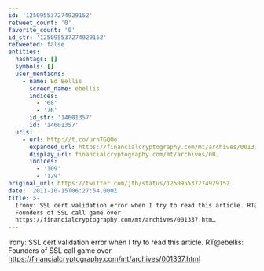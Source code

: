 ```yaml
---
id: '125095537274929152'
retweet_count: '0'
favorite_count: '0'
id_str: '125095537274929152'
retweeted: false
entities:
  hashtags: []
  symbols: []
  user_mentions:
    - name: Ed Bellis
      screen_name: ebellis
      indices:
        - '68'
        - '76'
      id_str: '14601357'
      id: '14601357'
  urls:
    - url: http://t.co/urnTGQOe
      expanded_url: https://financialcryptography.com/mt/archives/001337.html
      display_url: financialcryptography.com/mt/archives/00…
      indices:
        - '109'
        - '129'
original_url: https://twitter.com/jth/status/125095537274929152
date: '2011-10-15T06:27:54.000Z'
title: >-
  Irony: SSL cert validation error when I try to read this article. RT@ebellis:
  Founders of SSL call game over
  https://financialcryptography.com/mt/archives/001337.htm…
---
```


Irony: SSL cert validation error when I try to read this article. RT@ebellis: Founders of SSL call game over https://financialcryptography.com/mt/archives/001337.html